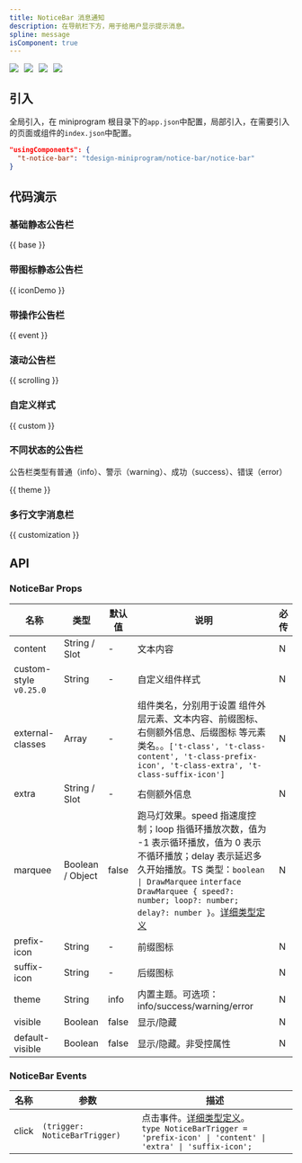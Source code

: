 ```yaml
---
title: NoticeBar 消息通知
description: 在导航栏下方，用于给用户显示提示消息。
spline: message
isComponent: true
---
```


<span class="coverages-badge" style="margin-right: 10px"><img src="https://img.shields.io/badge/coverages%3A%20lines-94%25-blue" /></span><span class="coverages-badge" style="margin-right: 10px"><img src="https://img.shields.io/badge/coverages%3A%20functions-100%25-blue" /></span><span class="coverages-badge" style="margin-right: 10px"><img src="https://img.shields.io/badge/coverages%3A%20statements-94%25-blue" /></span><span class="coverages-badge" style="margin-right: 10px"><img src="https://img.shields.io/badge/coverages%3A%20branches-88%25-blue" /></span>
## 引入

全局引入，在 miniprogram 根目录下的`app.json`中配置，局部引入，在需要引入的页面或组件的`index.json`中配置。

```json
"usingComponents": {
  "t-notice-bar": "tdesign-miniprogram/notice-bar/notice-bar"
}
```

## 代码演示

### 基础静态公告栏

{{ base }}

### 带图标静态公告栏

{{ iconDemo }}

### 带操作公告栏

{{ event }}

### 滚动公告栏

{{ scrolling }}

### 自定义样式

{{ custom }}

### 不同状态的公告栏
公告栏类型有普通（info）、警示（warning）、成功（success）、错误（error）

{{ theme }}

### 多行文字消息栏

{{ customization }}

## API
### NoticeBar Props

名称 | 类型 | 默认值 | 说明 | 必传
-- | -- | -- | -- | --
content | String / Slot | - | 文本内容 | N
custom-style `v0.25.0` | String | - | 自定义组件样式 | N
external-classes | Array | - | 组件类名，分别用于设置 组件外层元素、文本内容、前缀图标、右侧额外信息、后缀图标 等元素类名。。`['t-class', 't-class-content', 't-class-prefix-icon', 't-class-extra', 't-class-suffix-icon']` | N
extra | String / Slot | - | 右侧额外信息 | N
marquee | Boolean / Object | false | 跑马灯效果。speed 指速度控制；loop 指循环播放次数，值为 -1 表示循环播放，值为 0 表示不循环播放；delay 表示延迟多久开始播放。TS 类型：`boolean \| DrawMarquee` `interface DrawMarquee { speed?: number; loop?: number; delay?: number }`。[详细类型定义](https://github.com/Tencent/tdesign-miniprogram/tree/develop/src/notice-bar/type.ts) | N
prefix-icon | String | - | 前缀图标 | N
suffix-icon | String | - | 后缀图标 | N
theme | String | info | 内置主题。可选项：info/success/warning/error | N
visible | Boolean | false | 显示/隐藏 | N
default-visible | Boolean | false | 显示/隐藏。非受控属性 | N

### NoticeBar Events

名称 | 参数 | 描述
-- | -- | --
click | `(trigger: NoticeBarTrigger)` | 点击事件。[详细类型定义](https://github.com/Tencent/tdesign-miniprogram/tree/develop/src/notice-bar/type.ts)。<br/>`type NoticeBarTrigger = 'prefix-icon' \| 'content' \| 'extra' \| 'suffix-icon';`<br/>
